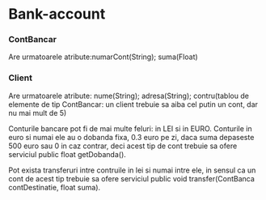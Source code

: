 # Bank-account

### ContBancar
Are urmatoarele atribute:numarCont(String);
suma(Float)

### Client
Are urmatoarele atribute: nume(String); adresa(String); contru(tablou de elemente de tip ContBancar: un client trebuie sa aiba cel putin un cont, dar nu mai mult de 5)

Conturile bancare pot fi de mai multe feluri: in LEI si in EURO. Conturile in euro si numai ele au o dobanda fixa, 0.3 euro pe zi, daca suma depaseste 500 euro sau 0 in caz contrar, deci acest tip de cont trebuie sa ofere serviciul public float getDobanda().

Pot exista transferuri intre contruile in lei si numai intre ele, in sensul ca un cont de acest tip trebuie sa ofere serviciul public void transfer(ContBanca contDestinatie, float suma).
